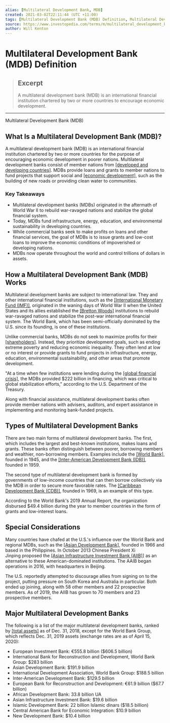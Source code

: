 ```yaml
---
alias: [Multilateral Development Bank, MDB]
created: 2021-03-02T22:11:44 (UTC +11:00)
tags: [Multilateral Development Bank (MDB) Definition, Multilateral Development Bank (MDB)]
source: https://www.investopedia.com/terms/m/multilateral_development_bank.asp
author: Will Kenton
---
```


# Multilateral Development Bank (MDB) Definition

> ## Excerpt
> A multilateral development bank (MDB) is an international financial institution chartered by two or more countries to encourage economic development.

---

Multilateral Development Bank (MDB)
## What Is a Multilateral Development Bank (MDB)?

A multilateral development bank (MDB) is an international financial institution chartered by two or more countries for the purpose of encouraging economic development in poorer nations. Multilateral development banks consist of member nations from [[developed and developing countries]](https://www.investopedia.com/updates/top-developing-countries/). MDBs provide loans and grants to member nations to fund projects that support social and [[economic development]](https://www.investopedia.com/articles/07/gross-national-product.asp), such as the building of new roads or providing clean water to communities.

### Key Takeaways

-   Multilateral development banks (MDBs) originated in the aftermath of World War II to rebuild war-ravaged nations and stabilize the global financial system.
-   Today, MDBs fund infrastructure, energy, education, and environmental sustainability in developing countries.
-   While commercial banks seek to make profits on loans and other financial services, the goal of MDBs is to issue grants and low-cost loans to improve the economic conditions of impoverished or developing nations.
-   MDBs now operate throughout the world and control trillions of dollars in assets.

## How a Multilateral Development Bank (MDB) Works

Multilateral development banks are subject to international law. They and other international financial institutions, such as the [[International Monetary Fund (IMF)]](https://www.investopedia.com/terms/i/imf.asp), originated in the waning days of World War II when the United States and its allies established the [[Bretton Woods]](https://www.investopedia.com/terms/b/brettonwoodsagreement.asp) institutions to rebuild war-ravaged nations and stabilize the post-war international financial system. The World Bank, which has been semi-officially dominated by the U.S. since its founding, is one of these institutions.

Unlike commercial banks, MDBs do not seek to maximize profits for their [[shareholders]](https://www.investopedia.com/terms/s/shareholder.asp). Instead, they prioritize development goals, such as ending extreme poverty and reducing economic inequality. They often lend at low or no interest or provide grants to fund projects in infrastructure, energy, education, environmental sustainability, and other areas that promote development.

"At a time when few institutions were lending during the [[global financial crisis]](https://www.investopedia.com/articles/economics/09/financial-crisis-review.asp), the MDBs provided $222 billion in financing, which was critical to global stabilization efforts," according to the U.S. Department of the Treasury.

Along with financial assistance, multilateral development banks often provide member nations with advisers, auditors, and expert assistance in implementing and monitoring bank-funded projects.

## Types of Multilateral Development Banks

There are two main forms of multilateral development banks. The first, which includes the largest and best-known institutions, makes loans and grants. These banks often distinguish between poorer, borrowing members and wealthier, non-borrowing members. Examples include the [[World Bank]](https://www.investopedia.com/terms/w/worldbank.asp), founded in 1945, and the [[Inter-American Development Bank (IDB)]](https://www.investopedia.com/terms/i/idb.asp), founded in 1959.

The second type of multilateral development bank is formed by governments of low-income countries that can then borrow collectively via the MDB in order to secure more favorable rates. The [[Caribbean Development Bank (CDB)]](https://www.investopedia.com/terms/c/caribbean-development-bank-cdb.asp), founded in 1969, is an example of this type.

According to the World Bank's 2019 Annual Report, the organization disbursed $49.4 billion during the year to member countries in the form of grants and low-interest loans.

## Special Considerations

Many countries have chafed at the U.S.'s influence over the World Bank and regional MDBs, such as the [[Asian Development Bank]](https://www.investopedia.com/terms/a/asian-development-bank.asp), founded in 1966 and based in the Philippines. In October 2013 Chinese President Xi Jinping proposed the [[Asian Infrastructure Investment Bank (AIIB)]](https://www.investopedia.com/terms/a/asian-infrastructure-investment-bank-aiib.asp) as an alternative to these American-dominated institutions. The AAIB began operations in 2016, with headquarters in Beijing.

The U.S. reportedly attempted to discourage allies from signing on to the project, putting pressure on South Korea and Australia in particular. Both ended up joining, along with 58 other members and 22 prospective members. As of 2019, the AIIB has grown to 70 members and 23 prospective members.

## Major Multilateral Development Banks

The following is a list of the major multilateral development banks, ranked by [[total assets]](https://www.investopedia.com/terms/a/asset.asp) as of Dec. 31, 2018, except for the World Bank Group, which reflects Dec. 31, 2019 assets (exchange rates are as of April 15, 2020):

-   European Investment Bank: €555.8 billion ($606.5 billion)
-   International Bank for Reconstruction and Development, World Bank Group: $283 billion
-   Asian Development Bank: $191.9 billion
-   International Development Association, World Bank Group: $188.5 billion
-   Inter-American Development Bank: $129.5 billion
-   European Bank for Reconstruction and Development: €61.9 billion ($67.7 billion)
-   African Development Bank: 33.8 billion UA
-   Asian Infrastructure Investment Bank: $19.6 billion
-   Islamic Development Bank: 22 billion Islamic dinars ($18.5 billion)
-   Central American Bank for Economic Integration: $10.9 billion
-   New Development Bank: $10.4 billion
